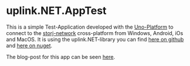 # uplink.NET.AppTest
This is a simple Test-Application developed with the [Uno-Platform](https://platform.uno) to connect to the [storj-network](https://storj.io) cross-platform from Windows, Android, iOs and MacOS. It is using the uplink.NET-library you can find [here on github](https://github.com/topperdel/uplink.net) and [here on nuget](https://www.nuget.org/packages/uplink.NET/).

The blog-post for this app can be seen [here](https://storj.io/blog/2020/06/cross-platform-uno-app-accessing-tardigrade/).
